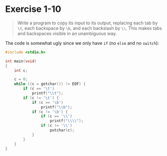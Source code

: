 # Exercise 1-10

> Write a program to copy its input to its output, replacing each tab by `\t`, each backspace by `\b`, and each backslash by `\\`.
> This makes tabs and backspaces visible in an unambiguous way.



The code is somewhat ugly since we only have `if` (no `else` and no `switch`):
```c
#include <stdio.h>

int main(void)
{
	int c;

	c = 0;
	while ((c = getchar()) != EOF) {
		if (c == '\t')
			printf("\\t");
		if (c != '\t') {
			if (c == '\b')
				printf("\\b");
			if (c != '\b') {
				if (c == '\\')
					printf("\\\\");
				if (c != '\\')
					putchar(c);
			}
		}
	}
}
```
